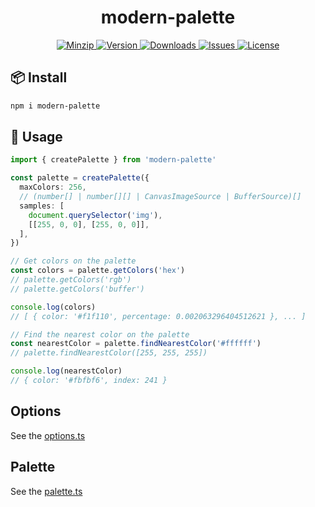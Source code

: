 <h1 align="center">modern-palette</h1>

<p align="center">
  <a href="https://unpkg.com/modern-palette">
    <img src="https://img.shields.io/bundlephobia/minzip/modern-palette" alt="Minzip">
  </a>
  <a href="https://www.npmjs.com/package/modern-palette">
    <img src="https://img.shields.io/npm/v/modern-palette.svg" alt="Version">
  </a>
  <a href="https://www.npmjs.com/package/modern-palette">
    <img src="https://img.shields.io/npm/dm/modern-palette" alt="Downloads">
  </a>
  <a href="https://github.com/qq15725/modern-palette/issues">
    <img src="https://img.shields.io/github/issues/qq15725/modern-palette" alt="Issues">
  </a>
  <a href="https://github.com/qq15725/modern-palette/blob/main/LICENSE">
    <img src="https://img.shields.io/npm/l/modern-palette.svg" alt="License">
  </a>
</p>

## 📦 Install

```sh
npm i modern-palette
```

## 🦄 Usage

```ts
import { createPalette } from 'modern-palette'

const palette = createPalette({
  maxColors: 256,
  // (number[] | number[][] | CanvasImageSource | BufferSource)[]
  samples: [
    document.querySelector('img'),
    [[255, 0, 0], [255, 0, 0]],
  ],
})

// Get colors on the palette
const colors = palette.getColors('hex')
// palette.getColors('rgb')
// palette.getColors('buffer')

console.log(colors)
// [ { color: '#f1f110', percentage: 0.002063296404512621 }, ... ]

// Find the nearest color on the palette
const nearestColor = palette.findNearestColor('#ffffff')
// palette.findNearestColor([255, 255, 255])

console.log(nearestColor)
// { color: '#fbfbf6', index: 241 }
```

## Options

See the [options.ts](src/options.ts)

## Palette

See the [palette.ts](src/palette.ts)
